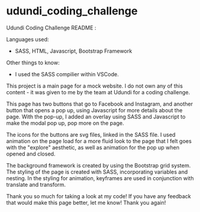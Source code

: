 # udundi_coding_challenge

Udundi Coding Challenge README : 

Languages used: 
- SASS, HTML, Javascript, Bootstrap Framework

Other things to know: 
- I used the SASS compilier within VSCode. 

This project is a main page for a mock website. I do not own any of this content - it was given to me by the team at Udundi for a coding challenge. 

This page has two buttons that go to Facebook and Instagram, and another button that opens a pop up, using Javascript for more details about the page. With the pop-up, I added an overlay using SASS and Javascript to make the modal pop up, pop more on the page. 

The icons for the buttons are svg files, linked in the SASS file. I used animation on the page load for a more fluid look to the page that I felt goes with the "explore" aesthetic, as well as animation for the pop up when opened and closed. 

The background framework is created by using the Bootstrap grid system. The styling of the page is created with SASS, incorporating variables and nesting. In the styling for animation, keyframes are used in conjunction with translate and transform. 

Thank you so much for taking a look at my code! If you have any feedback that would make this page better, let me know! Thank you again!



